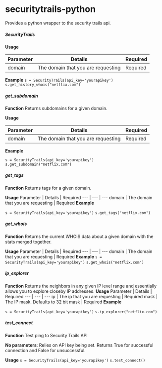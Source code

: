 # securitytrails-python
Provides a python wrapper to the security trails api.

##### SecurityTrails
**Usage**

| Parameter | Details | Required |
| --- | --- | --- |
| domain | The domain that you are requesting | Required |
**Example**
   ` s = SecurityTrails(api_key='yourapikey') `
   ` s.get_history_whois("netflix.com") `

##### get_subdomain
**Function**
Returns subdomains for a given domain.

**Usage**

 | Parameter | Details | Required |
---         |  ---       |    ---
domain      | The domain that you are requesting    |   Required
**Example**
 
```s = SecurityTrails(api_key='yourapikey')```
```s.get_subdomain("netflix.com")```
##### get_tags
**Function**
Returns tags for a given domain.

**Usage**
 Parameter   | Details    | Required
---         |  ---       |    ---
domain      | The domain that you are requesting    |   Required
**Example**

```s = SecurityTrails(api_key='yourapikey')```
```s.get_tags("netflix.com")```

##### get_whois
**Function**
Returns the current WHOIS data about a given domain with the stats merged together.

**Usage**
 Parameter   | Details    | Required
---         |  ---       |    ---
domain      | The domain that you are requesting    |   Required
**Example**
```s = SecurityTrails(api_key='yourapikey')```
```s.get_whois("netflix.com")```

##### ip_explorer
**Function**
Returns the neighbors in any given IP level range and essentially allows you to explore closeby IP addresses.
**Usage**
 Parameter   | Details    | Required
---         |  ---       |    ---
ip      | The ip that you are requesting    |   Required
mask    | The IP mask. Defaults to 32 bit mask | Required
**Example**
  
```s = SecurityTrails(api_key='yourapikey')```
```s.ip_explorer("netflix.com")```

##### test_connect
**Function**
Test ping to Security Trails API

**No parameters**: 
Relies on API key being set.  Returns True for successful connection and False for unsuccessful.

**Usage**
 ```s = SecurityTrails(api_key='yourapikey')```
```s.test_connect()```